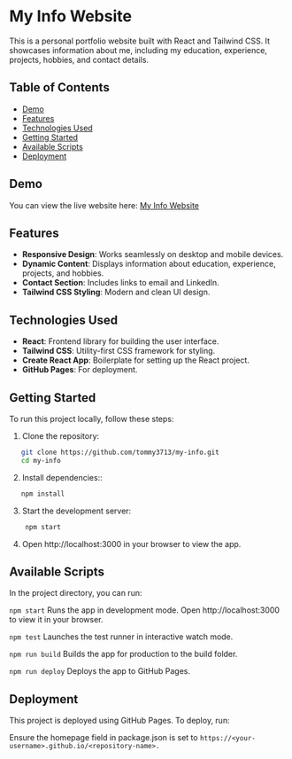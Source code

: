 # My Info Website

This is a personal portfolio website built with React and Tailwind CSS. It showcases information about me, including my education, experience, projects, hobbies, and contact details.

## Table of Contents

- [Demo](#demo)
- [Features](#features)
- [Technologies Used](#technologies-used)
- [Getting Started](#getting-started)
- [Available Scripts](#available-scripts)
- [Deployment](#deployment)

## Demo

You can view the live website here: [My Info Website](https://tommy3713.github.io/my-info)

## Features

- **Responsive Design**: Works seamlessly on desktop and mobile devices.
- **Dynamic Content**: Displays information about education, experience, projects, and hobbies.
- **Contact Section**: Includes links to email and LinkedIn.
- **Tailwind CSS Styling**: Modern and clean UI design.

## Technologies Used

- **React**: Frontend library for building the user interface.
- **Tailwind CSS**: Utility-first CSS framework for styling.
- **Create React App**: Boilerplate for setting up the React project.
- **GitHub Pages**: For deployment.

## Getting Started

To run this project locally, follow these steps:

1. Clone the repository:

```bash
   git clone https://github.com/tommy3713/my-info.git
   cd my-info
```

2. Install dependencies::

```bash
   npm install
```

3. Start the development server:

```bash
    npm start
```

4. Open http://localhost:3000 in your browser to view the app.

## Available Scripts

In the project directory, you can run:

`npm start`
Runs the app in development mode. Open http://localhost:3000 to view it in your browser.

`npm test`
Launches the test runner in interactive watch mode.

`npm run build`
Builds the app for production to the build folder.

`npm run deploy`
Deploys the app to GitHub Pages.

## Deployment

This project is deployed using GitHub Pages. To deploy, run:

Ensure the homepage field in package.json is set to `https://<your-username>.github.io/<repository-name>.`

